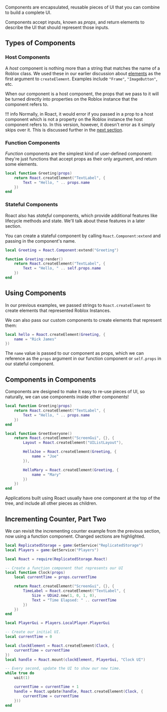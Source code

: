 Components are encapsulated, reusable pieces of UI that you can combine to build a complete UI.

Components accept inputs, known as *props*, and return elements to describe the UI that should represent those inputs.

## Types of Components

### Host Components
A *host* component is nothing more than a string that matches the name of a Roblox class. We used these in our earlier discussion about [elements](../elements) as the first argument to `createElement`. Examples include `"Frame"`, `"ImageButton"`, etc.

When our component is a host component, the props that we pass to it will be turned directly into properties on the Roblox instance that the component refers to.

!!! info
	Normally, in Roact, it would error if you passed in a prop to a host component which is not a property on the Roblox instance the host component refers to. In this version, however, it doesn't error as it simply skips over it. This is discussed further in the [next section](../discard-props).

### Function Components
*Function* components are the simplest kind of user-defined component: they're just functions that accept props as their only argument, and return some elements.

```lua
local function Greeting(props)
	return Roact.createElement("TextLabel", {
		Text = "Hello, " .. props.name
	})
end
```

### Stateful Components
Roact also has *stateful* components, which provide additional features like lifecycle methods and state. We'll talk about these features in a later section.

You can create a stateful component by calling `Roact.Component:extend` and passing in the component's name.

```lua
local Greeting = Roact.Component:extend("Greeting")

function Greeting:render()
	return Roact.createElement("TextLabel", {
		Text = "Hello, " .. self.props.name
	})
end
```

## Using Components
In our previous examples, we passed strings to `Roact.createElement` to create elements that represented Roblox Instances.

We can also pass our custom components to create elements that represent them:

```lua
local hello = Roact.createElement(Greeting, {
	name = "Rick James"
})
```

The `name` value is passed to our component as props, which we can reference as the `props` argument in our function component or `self.props` in our stateful component.

## Components in Components
Components are designed to make it easy to re-use pieces of UI, so naturally, we can use components inside other components!

```lua
local function Greeting(props)
	return Roact.createElement("TextLabel", {
		Text = "Hello, " .. props.name
	})
end

local function GreetEveryone()
	return Roact.createElement("ScreenGui", {}, {
		Layout = Roact.createElement("UIListLayout"),

		HelloJoe = Roact.createElement(Greeting, {
			name = "Joe"
		}),

		HelloMary = Roact.createElement(Greeting, {
			name = "Mary"
		})
	})
end
```

Applications built using Roact usually have one component at the top of the tree, and include all other pieces as children.

## Incrementing Counter, Part Two
We can revisit the incrementing counter example from the previous section, now using a function component. Changed sections are highlighted.

```lua hl_lines="6 7 8 23 24 25 26 33 34 35"
local ReplicatedStorage = game:GetService("ReplicatedStorage")
local Players = game:GetService("Players")

local Roact = require(ReplicatedStorage.Roact)

-- Create a function component that represents our UI
local function Clock(props)
	local currentTime = props.currentTime

	return Roact.createElement("ScreenGui", {}, {
		TimeLabel = Roact.createElement("TextLabel", {
			Size = UDim2.new(1, 0, 1, 0),
			Text = "Time Elapsed: " .. currentTime
		})
	})
end

local PlayerGui = Players.LocalPlayer.PlayerGui

-- Create our initial UI.
local currentTime = 0

local clockElement = Roact.createElement(Clock, {
	currentTime = currentTime
})
local handle = Roact.mount(clockElement, PlayerGui, "Clock UI")

-- Every second, update the UI to show our new time.
while true do
	wait(1)

	currentTime = currentTime + 1
	handle = Roact.update(handle, Roact.createElement(Clock, {
		currentTime = currentTime
	}))
end
```

